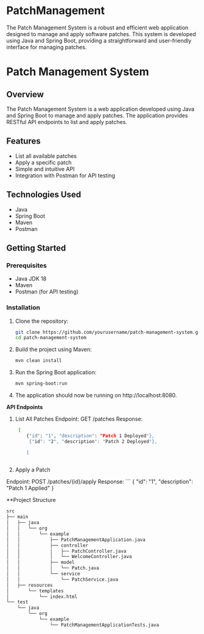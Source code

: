 # PatchManagement
The Patch Management System is a robust and efficient web application designed to manage and apply software patches. This system is developed using Java and Spring Boot, providing a straightforward and user-friendly interface for managing patches.
# Patch Management System

## Overview

The Patch Management System is a web application developed using Java and Spring Boot to manage and apply patches. The application provides RESTful API endpoints to list and apply patches.

## Features

- List all available patches
- Apply a specific patch
- Simple and intuitive API
- Integration with Postman for API testing

## Technologies Used

- Java
- Spring Boot
- Maven
- Postman

## Getting Started

### Prerequisites

- Java JDK 18
- Maven
- Postman (for API testing)

### Installation

1. Clone the repository:
   ```bash
   git clone https://github.com/yourusername/patch-management-system.git
   cd patch-management-system
   
2. Build the project using Maven:
   ```bash
   mvn clean install

4. Run the Spring Boot application:
   ```bash
   mvn spring-boot:run
   
5. The application should now be running on http://localhost:8080.

**API Endpoints**
1. List All Patches
Endpoint: GET /patches
Response:
   ```bash
    [
       {"id": "1", "description": "Patch 1 Deployed"},
        {"id": "2", "description": "Patch 2 Deployed"},

       ]
     
2. Apply a Patch

Endpoint: POST /patches/{id}/apply
Response:
    ```
       {
  "id": "1",
  "description": "Patch 1 Applied"
}

    
**Project Structure
```bash
src
├── main
│   ├── java
│   │   └── org
│   │       └── example
│   │           ├── PatchManagementApplication.java
│   │           ├── controller
│   │           │   ├── PatchController.java
│   │           │   └── WelcomeController.java
│   │           ├── model
│   │           │   └── Patch.java
│   │           └── service
│   │               └── PatchService.java
│   ├── resources
│       └── templates
│           └── index.html
└── test
    └── java
        └── org
            └── example
                └── PatchManagementApplicationTests.java


